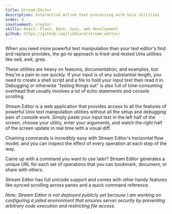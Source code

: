 ```yaml
---
title: Stream Editor
description: Interactive online text processing with Unix utilities
order: 9
involvement: creator
skills: React, Flask, Bash, Sass, web development
github: https://github.com/liddiard/stream-editor/
---
```


When you need more powerful text manipulation than your text editor's find and replace provides, the go-to approach is tried-and-tested Unix utilities like sed, awk, grep. 

These utilities are heavy on features, documentation, and examples, but they're a pain to use quickly. If your input is of any substantial length, you need to create a shell script and a file to hold your input text then read it in. Debugging or otherwise "testing things out" is also full of time-consuming overhead that usually involves a lot of echo statements and console scrolling.

Stream Editor is a web application that provides access to all the features of powerful Unix text manipulation utilities without all the setup and debugging pain of console work. Simply paste your input text in the left half of the screen, choose your utility, enter your arguments, and watch the right half of the screen update in real time with a visual diff.

Chaining commands is incredibly easy with Stream Editor's horizontal flow model, and you can inspect the effect of every operation at each step of the way.

Came up with a command you want to use later? Stream Editor generates a unique URL for each set of operations that you can bookmark, document, or share with others.

Stream Editor has full unicode support and comes with other handy features like synced scrolling across panes and a quick command reference.

*Note: Stream Editor is not deployed publicly yet because I am working on configuring a jailed environment that ensures server security by preventing arbitrary code execution and restricting file access.*